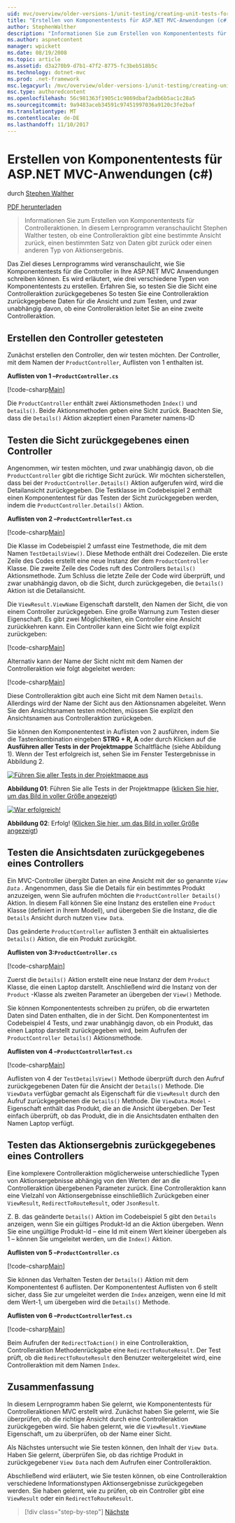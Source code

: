 ```yaml
---
uid: mvc/overview/older-versions-1/unit-testing/creating-unit-tests-for-asp-net-mvc-applications-cs
title: "Erstellen von Komponententests für ASP.NET MVC-Anwendungen (c#) | Microsoft Docs"
author: StephenWalther
description: "Informationen Sie zum Erstellen von Komponententests für Controlleraktionen. In diesem Lernprogramm veranschaulicht das Stephen Walther zu prüfen, ob eine Controlleraktion eine geben gibt..."
ms.author: aspnetcontent
manager: wpickett
ms.date: 08/19/2008
ms.topic: article
ms.assetid: d3a270b9-d7b1-47f2-8775-fc3beb518b5c
ms.technology: dotnet-mvc
ms.prod: .net-framework
msc.legacyurl: /mvc/overview/older-versions-1/unit-testing/creating-unit-tests-for-asp-net-mvc-applications-cs
msc.type: authoredcontent
ms.openlocfilehash: 56c981363f1905c1c9869dbaf2adb6b5ac1c28a5
ms.sourcegitcommit: 9a9483aceb34591c97451997036a9120c3fe2baf
ms.translationtype: MT
ms.contentlocale: de-DE
ms.lasthandoff: 11/10/2017
---
```

<a name="creating-unit-tests-for-aspnet-mvc-applications-c"></a>Erstellen von Komponententests für ASP.NET MVC-Anwendungen (c#)
====================
durch [Stephen Walther](https://github.com/StephenWalther)

[PDF herunterladen](http://download.microsoft.com/download/8/4/8/84843d8d-1575-426c-bcb5-9d0c42e51416/ASPNET_MVC_Tutorial_07_CS.pdf)

> Informationen Sie zum Erstellen von Komponententests für Controlleraktionen. In diesem Lernprogramm veranschaulicht Stephen Walther testen, ob eine Controlleraktion gibt eine bestimmte Ansicht zurück, einen bestimmten Satz von Daten gibt zurück oder einen anderen Typ von Aktionsergebnis.


Das Ziel dieses Lernprogramms wird veranschaulicht, wie Sie Komponententests für die Controller in Ihre ASP.NET MVC Anwendungen schreiben können. Es wird erläutert, wie drei verschiedene Typen von Komponententests zu erstellen. Erfahren Sie, so testen Sie die Sicht eine Controlleraktion zurückgegebenes So testen Sie eine Controlleraktion zurückgegebene Daten für die Ansicht und zum Testen, und zwar unabhängig davon, ob eine Controlleraktion leitet Sie an eine zweite Controlleraktion.

## <a name="creating-the-controller-under-test"></a>Erstellen den Controller getesteten

Zunächst erstellen den Controller, den wir testen möchten. Der Controller, mit dem Namen der `ProductController`, Auflisten von 1 enthalten ist.

**Auflisten von 1 –`ProductController.cs`**

[!code-csharp[Main](creating-unit-tests-for-asp-net-mvc-applications-cs/samples/sample1.cs)]

Die `ProductController` enthält zwei Aktionsmethoden `Index()` und `Details()`. Beide Aktionsmethoden geben eine Sicht zurück. Beachten Sie, dass die `Details()` Aktion akzeptiert einen Parameter namens-ID

## <a name="testing-the-view-returned-by-a-controller"></a>Testen die Sicht zurückgegebenes einen Controller

Angenommen, wir testen möchten, und zwar unabhängig davon, ob die `ProductController` gibt die richtige Sicht zurück. Wir möchten sicherstellen, dass bei der `ProductController.Details()` Aktion aufgerufen wird, wird die Detailansicht zurückgegeben. Die Testklasse im Codebeispiel 2 enthält einen Komponententest für das Testen der Sicht zurückgegeben werden, indem die `ProductController.Details()` Aktion.

**Auflisten von 2 –`ProductControllerTest.cs`**

[!code-csharp[Main](creating-unit-tests-for-asp-net-mvc-applications-cs/samples/sample2.cs)]

Die Klasse im Codebeispiel 2 umfasst eine Testmethode, die mit dem Namen `TestDetailsView()`. Diese Methode enthält drei Codezeilen. Die erste Zeile des Codes erstellt eine neue Instanz der dem `ProductController` Klasse. Die zweite Zeile des Codes ruft des Controllers `Details()` Aktionsmethode. Zum Schluss die letzte Zeile der Code wird überprüft, und zwar unabhängig davon, ob die Sicht, durch zurückgegeben, die `Details()` Aktion ist die Detailansicht.

Die `ViewResult.ViewName` Eigenschaft darstellt, den Namen der Sicht, die von einem Controller zurückgegeben. Eine große Warnung zum Testen dieser Eigenschaft. Es gibt zwei Möglichkeiten, ein Controller eine Ansicht zurückkehren kann. Ein Controller kann eine Sicht wie folgt explizit zurückgeben:

[!code-csharp[Main](creating-unit-tests-for-asp-net-mvc-applications-cs/samples/sample3.cs)]

Alternativ kann der Name der Sicht nicht mit dem Namen der Controlleraktion wie folgt abgeleitet werden:

[!code-csharp[Main](creating-unit-tests-for-asp-net-mvc-applications-cs/samples/sample4.cs)]

Diese Controlleraktion gibt auch eine Sicht mit dem Namen `Details`. Allerdings wird der Name der Sicht aus den Aktionsnamen abgeleitet. Wenn Sie den Ansichtsnamen testen möchten, müssen Sie explizit den Ansichtsnamen aus Controlleraktion zurückgeben.

Sie können den Komponententest in Auflisten von 2 ausführen, indem Sie die Tastenkombination eingeben **STRG + R, A** oder durch Klicken auf die **Ausführen aller Tests in der Projektmappe** Schaltfläche (siehe Abbildung 1). Wenn der Test erfolgreich ist, sehen Sie im Fenster Testergebnisse in Abbildung 2.


[![Führen Sie aller Tests in der Projektmappe aus](creating-unit-tests-for-asp-net-mvc-applications-cs/_static/image2.png)](creating-unit-tests-for-asp-net-mvc-applications-cs/_static/image1.png)

**Abbildung 01**: Führen Sie alle Tests in der Projektmappe ([klicken Sie hier, um das Bild in voller Größe angezeigt](creating-unit-tests-for-asp-net-mvc-applications-cs/_static/image3.png))


[![War erfolgreich!](creating-unit-tests-for-asp-net-mvc-applications-cs/_static/image5.png)](creating-unit-tests-for-asp-net-mvc-applications-cs/_static/image4.png)

**Abbildung 02**: Erfolg! ([Klicken Sie hier, um das Bild in voller Größe angezeigt](creating-unit-tests-for-asp-net-mvc-applications-cs/_static/image6.png))


## <a name="testing-the-view-data-returned-by-a-controller"></a>Testen die Ansichtsdaten zurückgegebenes eines Controllers

Ein MVC-Controller übergibt Daten an eine Ansicht mit der so genannte  *`View Data`* . Angenommen, dass Sie die Details für ein bestimmtes Produkt anzuzeigen, wenn Sie aufrufen möchten die `ProductController Details()` Aktion. In diesem Fall können Sie eine Instanz des erstellen eine `Product` Klasse (definiert in Ihrem Modell), und übergeben Sie die Instanz, die die `Details` Ansicht durch nutzen `View Data`.

Das geänderte `ProductController` auflisten 3 enthält ein aktualisiertes `Details()` Aktion, die ein Produkt zurückgibt.

**Auflisten von 3:`ProductController.cs`**

[!code-csharp[Main](creating-unit-tests-for-asp-net-mvc-applications-cs/samples/sample5.cs)]

Zuerst die `Details()` Aktion erstellt eine neue Instanz der dem `Product` Klasse, die einen Laptop darstellt. Anschließend wird die Instanz von der `Product` -Klasse als zweiten Parameter an übergeben der `View()` Methode.

Sie können Komponententests schreiben zu prüfen, ob die erwarteten Daten sind Daten enthalten, die in der Sicht. Den Komponententest im Codebeispiel 4 Tests, und zwar unabhängig davon, ob ein Produkt, das einen Laptop darstellt zurückgegeben wird, beim Aufrufen der `ProductController Details()` Aktionsmethode.

**Auflisten von 4 –`ProductControllerTest.cs`**

[!code-csharp[Main](creating-unit-tests-for-asp-net-mvc-applications-cs/samples/sample6.cs)]

Auflisten von 4 der `TestDetailsView()` Methode überprüft durch den Aufruf zurückgegebenen Daten für die Ansicht der `Details()` Methode. Die `ViewData` verfügbar gemacht als Eigenschaft für die `ViewResult` durch den Aufruf zurückgegebenen die `Details()` Methode. Die `ViewData.Model` -Eigenschaft enthält das Produkt, die an die Ansicht übergeben. Der Test einfach überprüft, ob das Produkt, die in die Ansichtsdaten enthalten den Namen Laptop verfügt.

## <a name="testing-the-action-result-returned-by-a-controller"></a>Testen das Aktionsergebnis zurückgegebenes eines Controllers

Eine komplexere Controlleraktion möglicherweise unterschiedliche Typen von Aktionsergebnisse abhängig von den Werten der an die Controlleraktion übergebenen Parameter zurück. Eine Controlleraktion kann eine Vielzahl von Aktionsergebnisse einschließlich Zurückgeben einer `ViewResult`, `RedirectToRouteResult`, oder `JsonResult`.

Z. B. das geänderte `Details()` Aktion im Codebeispiel 5 gibt den `Details` anzeigen, wenn Sie ein gültiges Produkt-Id an die Aktion übergeben. Wenn Sie eine ungültige Produkt-Id – eine Id mit einem Wert kleiner übergeben als 1 – können Sie umgeleitet werden, um die `Index()` Aktion.

**Auflisten von 5 –`ProductController.cs`**

[!code-csharp[Main](creating-unit-tests-for-asp-net-mvc-applications-cs/samples/sample7.cs)]

Sie können das Verhalten Testen der `Details()` Aktion mit dem Komponententest 6 auflisten. Der Komponententest Auflisten von 6 stellt sicher, dass Sie zur umgeleitet werden die `Index` anzeigen, wenn eine Id mit dem Wert-1, um übergeben wird die `Details()` Methode.

**Auflisten von 6 –`ProductControllerTest.cs`**

[!code-csharp[Main](creating-unit-tests-for-asp-net-mvc-applications-cs/samples/sample8.cs)]

Beim Aufrufen der `RedirectToAction()` in eine Controlleraktion, Controlleraktion Methodenrückgabe eine `RedirectToRouteResult`. Der Test prüft, ob die `RedirectToRouteResult` den Benutzer weitergeleitet wird, eine Controlleraktion mit dem Namen `Index`.

## <a name="summary"></a>Zusammenfassung

In diesem Lernprogramm haben Sie gelernt, wie Komponententests für Controlleraktionen MVC erstellt wird. Zunächst haben Sie gelernt, wie Sie überprüfen, ob die richtige Ansicht durch eine Controlleraktion zurückgegeben wird. Sie haben gelernt, wie die `ViewResult.ViewName` Eigenschaft, um zu überprüfen, ob der Name einer Sicht.

Als Nächstes untersucht wie Sie testen können, den Inhalt der `View Data`. Haben Sie gelernt, überprüfen Sie, ob das richtige Produkt in zurückgegebener `View Data` nach dem Aufrufen einer Controlleraktion.

Abschließend wird erläutert, wie Sie testen können, ob eine Controlleraktion verschiedene Informationstypen Aktionsergebnisse zurückgegeben werden. Sie haben gelernt, wie zu prüfen, ob ein Controller gibt eine `ViewResult` oder ein `RedirectToRouteResult`.

>[!div class="step-by-step"]
[Nächste](creating-unit-tests-for-asp-net-mvc-applications-vb.md)
